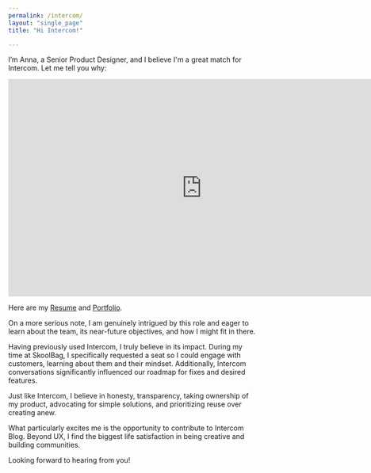 ```yaml
---
permalink: /intercom/
layout: "single_page"
title: "Hi Intercom!"

---
```

<p class="singlePage_bottom">I’m Anna, a Senior Product Designer, and I believe I'm a great match for Intercom. Let me tell you why:</p>

<div class="video-container"><iframe width="780" height="438.75" src="https://www.youtube.com/embed/Bw0EpxbSEnE?si=e0qjqnfotnNLpt_-" title="YouTube video player" frameborder="0" allow="accelerometer; autoplay; clipboard-write; encrypted-media; gyroscope; picture-in-picture; web-share" referrerpolicy="strict-origin-when-cross-origin" allowfullscreen></iframe> </div>

<p class="singlePage">Here are my <a href="../assets/uploads/Resume/Resume_Anna_Kozhevnikova_Intercom.pdf" target="_blank">Resume</a> and <a href="../../index.html" target="_blank">Portfolio</a>.</p>
<p class="cover_letter">On a more serious note, I am genuinely intrigued by this role and eager to learn about the team, its near-future objectives, and how I might fit in there.</p>
<p>Having previously used Intercom, I truly believe in its impact. During my time at SkoolBag, I specifically requested a seat so I could engage with customers, learning about them and their mindset. Additionally, Intercom conversations significantly influenced our roadmap for fixes and desired features. </p>
<p>Just like Intercom, I believe in honesty, transparency, taking ownership of my product, advocating for simple solutions, and prioritizing reuse over creating anew.</p>
<p>What particularly excites me is the opportunity to contribute to Intercom Blog. Beyond UX, I find the biggest life satisfaction in being creative and building communities.</p>

<div class="callout heart">Looking forward to hearing from you!</div>